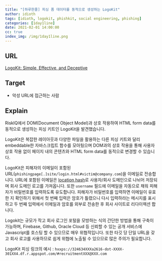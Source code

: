 ```yaml
---
title: "[하루한줄] 피싱 폼 데이터를 동적으로 생성하는 LogoKit"
author: idioth
tags: [idioth, logokit, phishkit, social engineering, phishing]
categories: [1day1line]
date: 2021-02-01 14:00:00
cc: true
index_img: /img/1day1line.png
---
```


## URL 

[LogoKit: Simple, Effective, and Deceptive](https://community.riskiq.com/article/a068810a)



## Target

- 악성 URL에 접근하는 사람

## Explain

RiskIQ에서 DOM(Document Object Model)과 상호 작용하여 HTML form data를 동적으로 생성하는 피싱 키트인 LogoKit을 발견했습니다.

LogoKit은 복잡한 레이아웃과 다양한 파일을 활용하는 다른 피싱 키트와 달리 embeddable한 자바스크립트 함수를 모아뒀으며 DOM과의 상호 작용을 통해 사용자 상호 작용 없이 페이지 내의 콘텐츠와 HTML form data를 동적으로 변경할 수 있습니다.

LogoKit은 피해자의 이메일이 포함된 URL(`phishingpage[.]site/login.html#victim@company.com`)을 이메일로 전송합니다. URL에 포함된 이메일은 [location hash](https://developer.mozilla.org/en-US/docs/Web/API/Location/hash)로 사용자/회사 도메인으로 나뉘어 저장되며 회사 도메인 로고를 가져옵니다. 또한 `username` 필드에 이메일을 자동으로 채워 피해자가 비밀번호를 입력하도록 유도합니다. 피해자가 비밀번호를 입력하면 이메일이 유효한 지 확인하기 위해서 첫 번째 입력은 암호가 틀렸으니 다시 입력하라는 메시지를 표시하고 두 번째 입력에서 이메일과 암호를 외부로 전송한 후 회사 사이트로 리다이렉션 합니다.

Logokit는 규모가 작고 회사 로그인 포털을 모방하는 식의 간단한 방법을 통해 구축이 가능하며, Firebase, Github, Oracle Cloud 등 신뢰할 수 있는 공개 서비스에 Javascript를 호스팅 할 수 있으므로 매우 위협적입니다. 또한 타깃 당 단일 URL을 갖고 회사 로고를 사용하므로 쉽게 위협에 노출될 수 있으므로 많은 주의가 필요합니다.

LogoKit 피싱 링크의 예시 : `hxxps://324634XXXa2616-dot-XXXX-301XX4.df.r.appspot.com/#recruitmentXXX@XXX.com`

